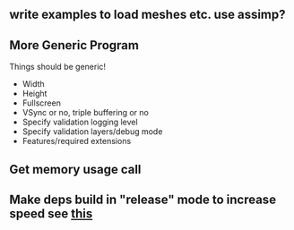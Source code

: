 ## write examples to load meshes etc. use assimp?

## More Generic Program
Things should be generic!
* Width
* Height
* Fullscreen
* VSync or no, triple buffering or no
* Specify validation logging level
* Specify validation layers/debug mode
* Features/required extensions

## Get memory usage call

## Make deps build in "release" mode to increase speed see [this](https://rust-gamedev.github.io/posts/newsletter-006/#rust-1-41-profile-overrides-are-stable-now)

